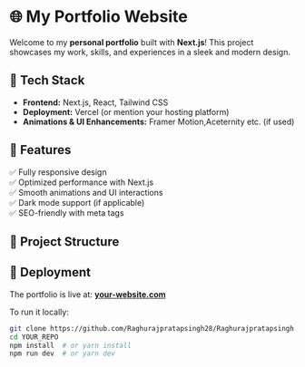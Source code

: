 # 🌐 My Portfolio Website

Welcome to my **personal portfolio** built with **Next.js**! This project showcases my work, skills, and experiences in a sleek and modern design.

## 🚀 Tech Stack

- **Frontend:** Next.js, React, Tailwind CSS 
- **Deployment:** Vercel (or mention your hosting platform)
- **Animations & UI Enhancements:** Framer Motion,Aceternity etc. (if used)

## 🎨 Features

✅ Fully responsive design  
✅ Optimized performance with Next.js  
✅ Smooth animations and UI interactions  
✅ Dark mode support (if applicable)  
✅ SEO-friendly with meta tags  

## 📂 Project Structure




## 📢 Deployment

The portfolio is live at: **[your-website.com](https://your-website.com)**

To run it locally:

```sh
git clone https://github.com/Raghurajpratapsingh28/Raghurajpratapsingh.git
cd YOUR_REPO
npm install  # or yarn install
npm run dev  # or yarn dev
```
